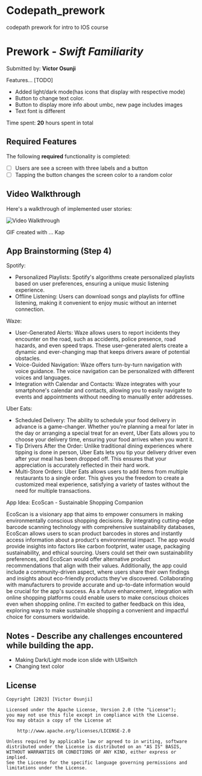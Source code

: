 # Codepath_prework
codepath prework for intro to IOS course

# Prework - *Swift Familiarity*

Submitted by: **Victor Osunji**

Features... [TODO] 
 - Added light/dark mode(has icons that display with respective mode)
 - Button to change text color.
 - Button to display more info about umbc, new page includes images
 - Text font is different

Time spent: **20** hours spent in total

## Required Features

The following **required** functionality is completed:

- [ ] Users are see a screen with three labels and a button
- [ ] Tapping the button changes the screen color to a random color
 
## Video Walkthrough

Here's a walkthrough of implemented user stories:

<img src='![](https://i.imgur.com/2E5QulI.gif)' title='Video Walkthrough' width='' alt='Video Walkthrough'/>

<!-- Replace this with whatever GIF tool you used! -->
GIF created with ...  Kap
<!-- Recommended tools:
[Kap](https://getkap.co/) for macOS
[ScreenToGif](https://www.screentogif.com/) for Windows
[peek](https://github.com/phw/peek) for Linux. -->

## App Brainstorming (Step 4)
Spotify:
 - Personalized Playlists: Spotify's algorithms create personalized playlists based on user preferences, ensuring a unique music listening experience.
 - Offline Listening: Users can download songs and playlists for offline listening, making it convenient to enjoy music without an internet connection.

Waze:
 - User-Generated Alerts: Waze allows users to report incidents they encounter on the road, such as accidents, police presence, road hazards, and even speed traps. These user-generated alerts create a dynamic and ever-changing map that keeps drivers aware of potential obstacles.
 - Voice-Guided Navigation: Waze offers turn-by-turn navigation with voice guidance. The voice navigation can be personalized with different voices and languages.
 - Integration with Calendar and Contacts: Waze integrates with your smartphone's calendar and contacts, allowing you to easily navigate to events and appointments without needing to manually enter addresses.

Uber Eats:
 - Scheduled Delivery: The ability to schedule your food delivery in advance is a game-changer. Whether you're planning a meal for later in the day or arranging a special treat for an event, Uber Eats allows you to choose your delivery time, ensuring your food arrives when you want it.
 - Tip Drivers After the Order: Unlike traditional dining experiences where tipping is done in person, Uber Eats lets you tip your delivery driver even after your meal has been dropped off. This ensures that your appreciation is accurately reflected in their hard work.
 - Multi-Store Orders: Uber Eats allows users to add items from multiple restaurants to a single order. This gives you the freedom to create a customized meal experience, satisfying a variety of tastes without the need for multiple transactions.


App Idea: EcoScan - Sustainable Shopping Companion

EcoScan is a visionary app that aims to empower consumers in making environmentally conscious shopping decisions. By integrating cutting-edge barcode scanning technology with comprehensive sustainability databases, EcoScan allows users to scan product barcodes in stores and instantly access information about a product's environmental impact. The app would provide insights into factors like carbon footprint, water usage, packaging sustainability, and ethical sourcing. Users could set their own sustainability preferences, and EcoScan would offer alternative product recommendations that align with their values. Additionally, the app could include a community-driven aspect, where users share their own findings and insights about eco-friendly products they've discovered. Collaborating with manufacturers to provide accurate and up-to-date information would be crucial for the app's success. As a future enhancement, integration with online shopping platforms could enable users to make conscious choices even when shopping online. I'm excited to gather feedback on this idea, exploring ways to make sustainable shopping a convenient and impactful choice for consumers worldwide.

## Notes - Describe any challenges encountered while building the app.
- Making Dark/Light mode icon slide with UISwitch
- Changing text color

## License

    Copyright [2023] [Victor Osunji]

    Licensed under the Apache License, Version 2.0 (the "License");
    you may not use this file except in compliance with the License.
    You may obtain a copy of the License at

        http://www.apache.org/licenses/LICENSE-2.0

    Unless required by applicable law or agreed to in writing, software
    distributed under the License is distributed on an "AS IS" BASIS,
    WITHOUT WARRANTIES OR CONDITIONS OF ANY KIND, either express or implied.
    See the License for the specific language governing permissions and
    limitations under the License.
